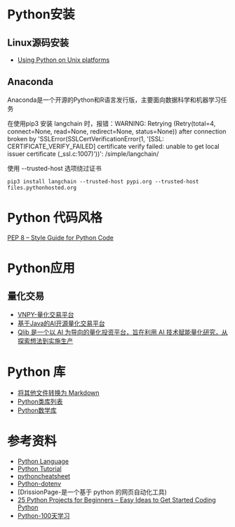# Python安装

## Linux源码安装

- [Using Python on Unix platforms](https://docs.python.org/3/using/unix.html)

## Anaconda

Anaconda是⼀个开源的Python和R语⾔发⾏版，主要⾯向数据科学和机器学习任务

在使用pip3 安装 langchain 时，报错：WARNING: Retrying (Retry(total=4, connect=None, read=None, redirect=None, status=None)) after connection broken by 'SSLError(SSLCertVerificationError(1, '[SSL: CERTIFICATE_VERIFY_FAILED] certificate verify failed: unable to get local issuer certificate (_ssl.c:1007)'))': /simple/langchain/

使用 --trusted-host 选项绕过证书
```
pip3 install langchain --trusted-host pypi.org --trusted-host files.pythonhosted.org
```

# Python 代码风格

[PEP 8 – Style Guide for Python Code](https://peps.python.org/pep-0008/)

# Python应用

## 量化交易

- [VNPY-量化交易平台](https://github.com/vnpy/vnpy)
- [基于Java的AI开源量化交易平台](https://gitee.com/dromara/northstar/)
- [Qlib 是一个以 AI 为导向的量化投资平台，旨在利用 AI 技术赋能量化研究，从探索想法到实施生产](https://github.com/microsoft/qlib)

# Python 库

- [将其他文件转换为 Markdown](https://github.com/microsoft/markitdown)
- [Python类库列表](https://github.com/vinta/awesome-python)
- [Python数学库](https://github.com/manimCommunity/manim)

# 参考资料

- [Python Language](https://www.geeksforgeeks.org/python/python-programming-language-tutorial/)
- [Python Tutorial](https://www.pythontutorial.net/)
- [pythoncheatsheet](https://www.pythoncheatsheet.org/cheatsheet/string-formatting)
- [Python-dotenv](https://pypi.org/project/python-dotenv/)
- [DrissionPage-是一个基于 python 的网页自动化工具)
- [25 Python Projects for Beginners – Easy Ideas to Get Started Coding Python](https://www.freecodecamp.org/news/python-projects-for-beginners/)
- [Python-100天学习](https://github.com/jackfrued/Python-100-Days)
